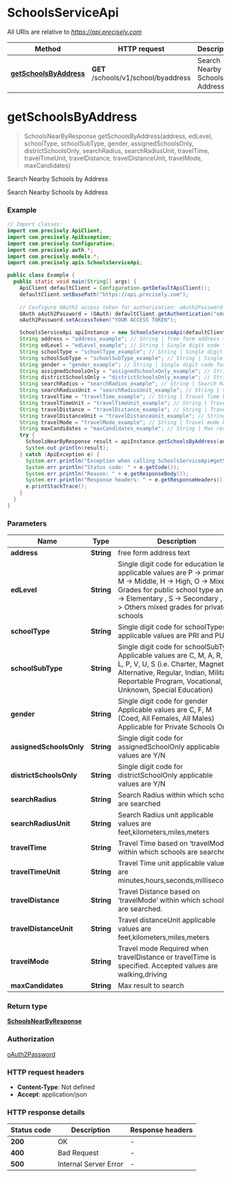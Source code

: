 # SchoolsServiceApi

All URIs are relative to *https://api.precisely.com*

Method | HTTP request | Description
------------- | ------------- | -------------
[**getSchoolsByAddress**](SchoolsServiceApi.md#getSchoolsByAddress) | **GET** /schools/v1/school/byaddress | Search Nearby Schools by Address


<a name="getSchoolsByAddress"></a>
# **getSchoolsByAddress**
> SchoolsNearByResponse getSchoolsByAddress(address, edLevel, schoolType, schoolSubType, gender, assignedSchoolsOnly, districtSchoolsOnly, searchRadius, searchRadiusUnit, travelTime, travelTimeUnit, travelDistance, travelDistanceUnit, travelMode, maxCandidates)

Search Nearby Schools by Address

Search Nearby Schools by Address

### Example
```java
// Import classes:
import com.precisely.ApiClient;
import com.precisely.ApiException;
import com.precisely.Configuration;
import com.precisely.auth.*;
import com.precisely.models.*;
import com.precisely.apis.SchoolsServiceApi;

public class Example {
  public static void main(String[] args) {
    ApiClient defaultClient = Configuration.getDefaultApiClient();
    defaultClient.setBasePath("https://api.precisely.com");
    
    // Configure OAuth2 access token for authorization: oAuth2Password
    OAuth oAuth2Password = (OAuth) defaultClient.getAuthentication("oAuth2Password");
    oAuth2Password.setAccessToken("YOUR ACCESS TOKEN");

    SchoolsServiceApi apiInstance = new SchoolsServiceApi(defaultClient);
    String address = "address_example"; // String | free form address text
    String edLevel = "edLevel_example"; // String | Single digit code for education level applicable values are P -> primary, M -> Middle, H -> High, O -> Mixed Grades for public school type andE -> Elementary , S -> Secondary , O -> Others mixed grades for private schools 
    String schoolType = "schoolType_example"; // String | Single digit code for schoolTypes applicable values are PRI and PUB
    String schoolSubType = "schoolSubType_example"; // String | Single digit code for schoolSubType Applicable values are C, M, A, R, I, L, P, V, U, S (i.e. Charter, Magnet, Alternative, Regular, Indian, Military, Reportable Program, Vocational, Unknown, Special Education)
    String gender = "gender_example"; // String | Single digit code for gender Applicable values are C, F, M (Coed, All Females, All Males) Applicable for Private Schools Only
    String assignedSchoolsOnly = "assignedSchoolsOnly_example"; // String | Single digit code for assignedSchoolOnly applicable values are  Y/N 
    String districtSchoolsOnly = "districtSchoolsOnly_example"; // String | Single digit code for districtSchoolOnly applicable values are Y/N 
    String searchRadius = "searchRadius_example"; // String | Search Radius within which schools are searched
    String searchRadiusUnit = "searchRadiusUnit_example"; // String | Search Radius unit applicable values are feet,kilometers,miles,meters
    String travelTime = "travelTime_example"; // String | Travel Time based on ‘travelMode’ within which schools are searched.
    String travelTimeUnit = "travelTimeUnit_example"; // String | Travel Time unit applicable values are minutes,hours,seconds,milliseconds 
    String travelDistance = "travelDistance_example"; // String | Travel Distance based on ‘travelMode’ within which schools are searched.
    String travelDistanceUnit = "travelDistanceUnit_example"; // String | Travel distanceUnit applicable values are feet,kilometers,miles,meters
    String travelMode = "travelMode_example"; // String | Travel mode Required when travelDistance or travelTime is specified. Accepted values are walking,driving
    String maxCandidates = "maxCandidates_example"; // String | Max result to search 
    try {
      SchoolsNearByResponse result = apiInstance.getSchoolsByAddress(address, edLevel, schoolType, schoolSubType, gender, assignedSchoolsOnly, districtSchoolsOnly, searchRadius, searchRadiusUnit, travelTime, travelTimeUnit, travelDistance, travelDistanceUnit, travelMode, maxCandidates);
      System.out.println(result);
    } catch (ApiException e) {
      System.err.println("Exception when calling SchoolsServiceApi#getSchoolsByAddress");
      System.err.println("Status code: " + e.getCode());
      System.err.println("Reason: " + e.getResponseBody());
      System.err.println("Response headers: " + e.getResponseHeaders());
      e.printStackTrace();
    }
  }
}
```

### Parameters

Name | Type | Description  | Notes
------------- | ------------- | ------------- | -------------
 **address** | **String**| free form address text |
 **edLevel** | **String**| Single digit code for education level applicable values are P -&gt; primary, M -&gt; Middle, H -&gt; High, O -&gt; Mixed Grades for public school type andE -&gt; Elementary , S -&gt; Secondary , O -&gt; Others mixed grades for private schools  | [optional]
 **schoolType** | **String**| Single digit code for schoolTypes applicable values are PRI and PUB | [optional]
 **schoolSubType** | **String**| Single digit code for schoolSubType Applicable values are C, M, A, R, I, L, P, V, U, S (i.e. Charter, Magnet, Alternative, Regular, Indian, Military, Reportable Program, Vocational, Unknown, Special Education) | [optional]
 **gender** | **String**| Single digit code for gender Applicable values are C, F, M (Coed, All Females, All Males) Applicable for Private Schools Only | [optional]
 **assignedSchoolsOnly** | **String**| Single digit code for assignedSchoolOnly applicable values are  Y/N  | [optional]
 **districtSchoolsOnly** | **String**| Single digit code for districtSchoolOnly applicable values are Y/N  | [optional]
 **searchRadius** | **String**| Search Radius within which schools are searched | [optional]
 **searchRadiusUnit** | **String**| Search Radius unit applicable values are feet,kilometers,miles,meters | [optional]
 **travelTime** | **String**| Travel Time based on ‘travelMode’ within which schools are searched. | [optional]
 **travelTimeUnit** | **String**| Travel Time unit applicable values are minutes,hours,seconds,milliseconds  | [optional]
 **travelDistance** | **String**| Travel Distance based on ‘travelMode’ within which schools are searched. | [optional]
 **travelDistanceUnit** | **String**| Travel distanceUnit applicable values are feet,kilometers,miles,meters | [optional]
 **travelMode** | **String**| Travel mode Required when travelDistance or travelTime is specified. Accepted values are walking,driving | [optional]
 **maxCandidates** | **String**| Max result to search  | [optional]

### Return type

[**SchoolsNearByResponse**](SchoolsNearByResponse.md)

### Authorization

[oAuth2Password](../README.md#oAuth2Password)

### HTTP request headers

 - **Content-Type**: Not defined
 - **Accept**: application/json

### HTTP response details
| Status code | Description | Response headers |
|-------------|-------------|------------------|
**200** | OK |  -  |
**400** | Bad Request |  -  |
**500** | Internal Server Error |  -  |

